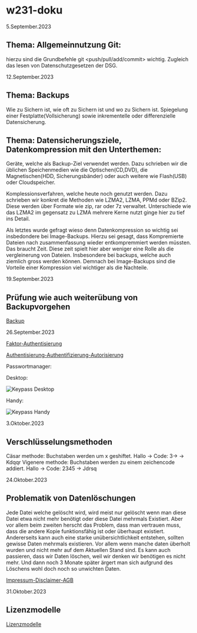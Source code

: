# w231-doku

5.September.2023

## Thema: Allgemeinnutzung Git:
hierzu sind die Grundbefehle git <push/pull/add/commit> wichtig.
Zugleich das lesen von Datenschutzgesetzen der DSG.

12.September.2023

## Thema: Backups

Wie zu Sichern ist, wie oft zu Sichern ist und wo zu Sichern ist.
Spiegelung einer Festplatte(Vollsicherung) sowie inkrementelle oder differenzielle Datensicherung.



## Thema: Datensicherungsziele, Datenkompression mit den Unterthemen:

Geräte, welche als Backup-Ziel verwendet werden. Dazu schrieben wir die üblichen Speichenmedien wie die Optischen(CD,DVD),
die Magnetischen(HDD, Sicherungsbänder) oder auch weitere wie Flash(USB) oder Cloudspeicher.

Komplessionsverfahren, welche heute noch genutzt werden. Dazu schrieben wir konkret die Methoden wie LZMA2, LZMA, PPMd oder BZip2. Diese werden über Formate wie zip, rar oder 7z verwaltet. Unterschiede wie das LZMA2 im gegensatz zu LZMA mehrere Kerne nutzt ginge hier zu tief ins Detail.

Als letztes wurde gefragt wieso denn Datenkompression so wichtig sei insbedondere bei Image-Backups. Hierzu sei gesagt, dass
Kompremierte Dateien nach zusammenfassung wieder entkompremmiert werden müssten. Das braucht Zeit. Diese zeit spielt hier aber weniger eine Rolle als die vergleinerung von Dateien. Insbesondere bei backups, welche auch ziemlich gross werden können. Demnach bei Image-Backups sind die Vorteile einer Kompression viel wichtiger als die Nachteile.


19.September.2023
## Prüfung wie auch weiterübung von Backupvorgehen
[Backup](backup.md)


26.September.2023

[Faktor-Authentisierung](Faktor-Authentisierung.md)

[Authentisierung-Authentifizierung-Autorisierung](Authentisierung-Authentifizierung-Autorisierung.md)

Passwortmanager:


Desktop:


![Keypass Desktop](https://github.com/MaxHD00/w231-doku/assets/31143468/087a955e-aaed-4e8a-8ec7-a29d7d8671dd)


Handy:


![Keypass Handy](https://github.com/MaxHD00/w231-doku/assets/31143468/a6bc4792-248f-44f0-8769-d27d2d7fd103)

3.Oktober.2023
## Verschlüsselungsmethoden
Cäsar methode:
Buchstaben werden um x geshiftet.
Hallo -> Code: 3->  -> Kdqqr
Vigenere methode:
Buchstaben werden zu einem zeichencode addiert.
Hallo -> Code: 2345 -> Jdrsq


24.Oktober.2023
## Problematik von Datenlöschungen
Jede Datei welche gelöscht wird, wird meist nur gelöscht wenn man diese Datei etwa
nicht mehr benötigt oder diese Datei mehrmals Existiert.
Aber vor allem beim zweiten herscht das Problem, dass man vertrauen muss, dass
die andere Kopie funktionsfähig ist oder überhaupt existiert.
Andererseits kann auch eine starke unübersichtlichkeit entstehen, sollten gewisse Daten
mehrmals existieren. Vor allem wenn manche daten überholt wurden und nicht mehr auf dem
Aktuellen Stand sind. Es kann auch passieren, dass wir Daten löschen, weil wir denken wir benötigen es nicht mehr.
Und dann noch 3 Monate später ärgert man sich aufgrund des Löschens wohl doch noch so unwichten Daten.

[Impressum-Disclaimer-AGB](Impressum-Disclaimer-AGB.md)


31.Oktober.2023
## Lizenzmodelle
[Lizenzmodelle](Lizenzmodelle.md)